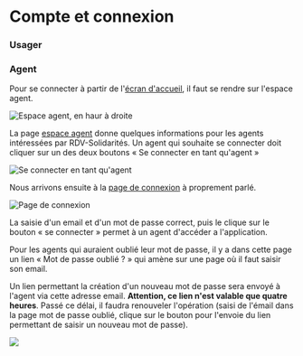 # Compte et connexion

### Usager

### Agent

Pour se connecter à partir de l'[écran d'accueil](https://rdv-solidarites.fr), il faut se rendre sur l'espace agent.

![Espace agent, en haur à droite](../../.gitbook/assets/screenshot\_2021-06-24-rdv-solidarites.png)

La page [espace agent](https://www.rdv-solidarites.fr/accueil\_mds) donne quelques informations pour les agents intéressées par RDV-Solidarités. Un agent qui souhaite se connecter doit cliquer sur un des deux boutons « Se connecter en tant qu'agent »

![Se connecter en tant qu'agent](../../.gitbook/assets/screenshot\_2021-06-24-rdv-solidarites-1-.png)

Nous arrivons ensuite à la [page de connexion](https://www.rdv-solidarites.fr/agents/sign\_in) à proprement parlé.

![Page de connexion](../../.gitbook/assets/screenshot\_2021-06-24-rdv-solidarites-2-.png)

La saisie d'un email et d'un mot de passe correct, puis le clique sur le bouton « se connecter » permet à un agent d'accéder a l'application.

Pour les agents qui auraient oublié leur mot de passe, il y a dans cette page un lien « Mot de passe oublié ? » qui amène sur une page où il faut saisir son email.

Un lien permettant la création d'un nouveau mot de passe sera envoyé à l'agent via cette adresse email. **Attention, ce lien n'est valable que **quatre** heures**. Passé ce délai, il faudra renouveler l'opération (saisi de l'émail dans la page mot de passe oublié, clique sur le bouton pour l'envoie du lien permettant de saisir un nouveau mot de passe).

![](../../.gitbook/assets/screenshot\_2021-06-24-rdv-solidarites-3-.png)
